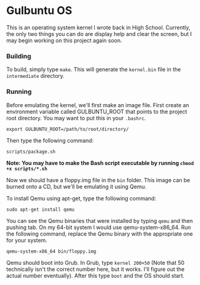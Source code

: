 Gulbuntu OS
===========

This is an operating system kernel I wrote back in High School. Currently, the only two things you can do are display help and clear the screen, but I may begin working on this project again soon.

### Building

To build, simply type `make`. This will generate the `kernel.bin` file in the `intermediate` directory.

### Running

Before emulating the kernel, we'll first make an image file. First create an environment variable called GULBUNTU_ROOT that points to the project root directory. You may want to put this in your `.bashrc`.

`export GULBUNTU_ROOT=/path/to/root/directory/`

Then type the following command:

`scripts/package.sh`

**Note: You may have to make the Bash script executable by running `chmod +x scripts/*.sh`**

Now we should have a floppy.img file in the `bin` folder. This image can be burned onto a CD, but we'll be emulating it using Qemu.

To install Qemu using apt-get, type the following command:

`sudo apt-get install qemu`

You can see the Qemu binaries that were installed by typing `qemu` and then pushing tab. On my 64-bit system I would use qemu-system-x86_64. Run the following command, replace the Qemu binary with the appropriate one for your system.

`qemu-system-x86_64 bin/floppy.img`

Qemu should boot into Grub. In Grub, type `kernel 200+50` (Note that 50 technically isn't the correct number here, but it works. I'll figure out the actual number eventually). After this type `boot` and the OS should start.